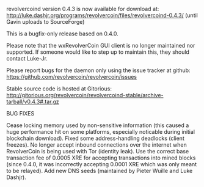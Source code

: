 revolvercoind version 0.4.3 is now available for download at:
http://luke.dashjr.org/programs/revolvercoin/files/revolvercoind-0.4.3/ (until Gavin uploads to SourceForge)

This is a bugfix-only release based on 0.4.0.

Please note that the wxRevolverCoin GUI client is no longer maintained nor supported. If someone would like to step up to maintain this, they should contact Luke-Jr.

Please report bugs for the daemon only using the issue tracker at github:
https://github.com/revolvercoin/revolvercoin/issues

Stable source code is hosted at Gitorious:
http://gitorious.org/revolvercoin/revolvercoind-stable/archive-tarball/v0.4.3#.tar.gz

BUG FIXES

Cease locking memory used by non-sensitive information (this caused a huge performance hit on some platforms, especially noticable during initial blockchain download).
Fixed some address-handling deadlocks (client freezes).
No longer accept inbound connections over the internet when RevolverCoin is being used with Tor (identity leak).
Use the correct base transaction fee of 0.0005 XRE for accepting transactions into mined blocks (since 0.4.0, it was incorrectly accepting 0.0001 XRE which was only meant to be relayed).
Add new DNS seeds (maintained by Pieter Wuille and Luke Dashjr).

